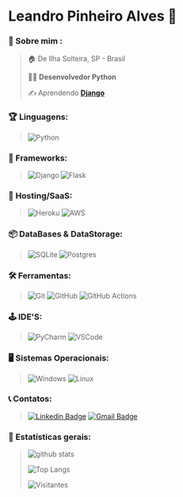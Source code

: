 # **Leandro Pinheiro Alves** 🐍


### 👦 Sobre mim :
> :house: De Ilha Solteira, SP - Brasil
>
> :man_technologist:  **Desenvolvedor Python**
>
> ✍️  Aprendendo [**Django**](https://github.com/leandropinheiroalves/c-django)


### :trophy: Linguagens:
> ![Python](https://img.shields.io/badge/-PYTHON-181717?&logo=Python&logoColor=darkgreen)

### :steam_locomotive: Frameworks:
> ![Django](https://img.shields.io/badge/-DJANGO-181717?&logo=django&logoColor=darkgreen)
![Flask](https://img.shields.io/badge/-FLASK-181717?&logo=flask&logoColor=white)

### 📜 Hosting/SaaS:
> ![Heroku](https://img.shields.io/badge/-HEROKU-181717?&logo=heroku&logoColor=purple)
![AWS](https://img.shields.io/badge/-AWS_S3-181717?&logo=amazon-aws&logoColor=yellow)

### 📦 DataBases & DataStorage:
> ![SQLite](https://img.shields.io/badge/-SQLITE-181717?&logo=sqlite&logoColor=yellow) 
> ![Postgres](https://img.shields.io/badge/POSTGRES-181717?&logo=postgresql&logoColor=blue)

### 🛠️ Ferramentas:
>![Git](https://img.shields.io/badge/-GIT-181717?&logo=git&logoColor=orange) 
![GitHub](https://img.shields.io/badge/-GITHUB-181717?&logo=GitHub&logoColor=FFFFFF)
![GitHub Actions](https://img.shields.io/badge/GITHUBACTIONS-181717?&logo=githubactions&logoColor=white)

### 🕹️ IDE'S:
> ![PyCharm](https://img.shields.io/badge/-PYCHARM-181717?&logo=PyCharm&logoColor=green) 
![VSCode](https://img.shields.io/badge/-VSCODE-181717?&logo=Visual%20Studio%20Code&logoColor=blue) 

### 🖥️ Sistemas Operacionais:
> ![Windows](https://img.shields.io/badge/-WINDOWS-181717?&logo=Windows&logoColor=lightblue) 
![Linux](https://img.shields.io/badge/-LINUX-181717?&logo=Linux&logoColor=yellow) 

### :telephone_receiver: Contatos:

>[![Linkedin Badge](https://img.shields.io/badge/-LINKEDIN-181717?logo=Linkedin&logoColor=blue)](https://www.linkedin.com/in/leandropinheiroalves/)
[![Gmail Badge](https://img.shields.io/badge/-leandropinheiroalves@gmail.com-181717?logo=Gmail&logoColor=red)](mailto:leandropinheiroalves@gmail.com)

### 📶 Estatísticas gerais:

>![github stats](https://github-readme-stats.vercel.app/api?username=leandropinheiroalves&show_icons=true&hide_border=true&theme=highcontrast&show_icons=true)
>
>![Top Langs](https://github-readme-stats.vercel.app/api/top-langs/?username=leandropinheiroalves&layout=hide_border=true&theme=highcontrast&show_icons=true&hide=HTML,CSS,JavaScript,Jupyter%20Notebook,PHP)
>
>![Visitantes](https://komarev.com/ghpvc/?username=leandropinheiroalves)
